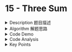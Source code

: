 # 15 - Three Sum

<details>

<summary>Description 题目描述 </summary>

Given an integer array nums, return all the triplets `[nums[i], nums[j], nums[k]]` such that&#x20;

1. `i != j`, `i != k`, and `j != k`,&#x20;
2. &#x20;`nums[i] + nums[j] + nums[k] == 0`.

Notice that the solution set must <mark style="color:red;">**not contain duplicate triplets.**</mark>

</details>

<details>

<summary>Algorithm 解题思路 </summary>





</details>

<details>

<summary>Code Demo </summary>



</details>

<details>

<summary>Code Analysis</summary>



</details>

<details>

<summary>Key Points</summary>



</details>
